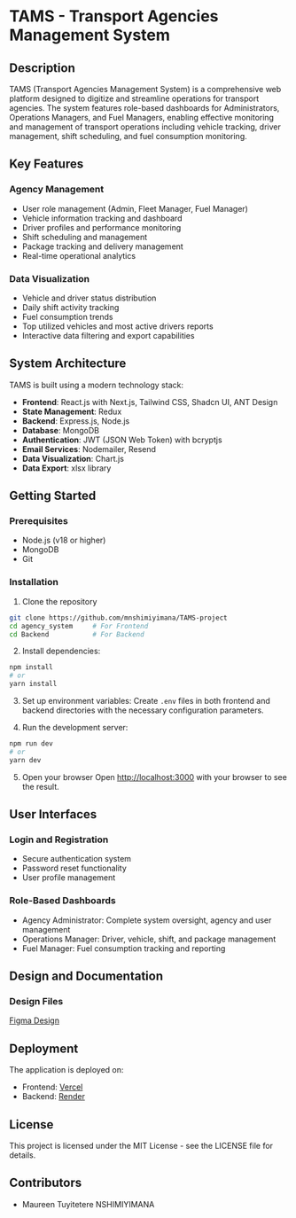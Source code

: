 # TAMS - Transport Agencies Management System

## Description
TAMS (Transport Agencies Management System) is a comprehensive web platform designed to digitize and streamline operations for transport agencies. The system features role-based dashboards for Administrators, Operations Managers, and Fuel Managers, enabling effective monitoring and management of transport operations including vehicle tracking, driver management, shift scheduling, and fuel consumption monitoring.

## Key Features

### Agency Management
- User role management (Admin, Fleet Manager, Fuel Manager)
- Vehicle information tracking and dashboard
- Driver profiles and performance monitoring
- Shift scheduling and management
- Package tracking and delivery management
- Real-time operational analytics

### Data Visualization
- Vehicle and driver status distribution
- Daily shift activity tracking
- Fuel consumption trends
- Top utilized vehicles and most active drivers reports
- Interactive data filtering and export capabilities

## System Architecture

TAMS is built using a modern technology stack:

- **Frontend**: React.js with Next.js, Tailwind CSS, Shadcn UI, ANT Design
- **State Management**: Redux
- **Backend**: Express.js, Node.js
- **Database**: MongoDB
- **Authentication**: JWT (JSON Web Token) with bcryptjs
- **Email Services**: Nodemailer, Resend
- **Data Visualization**: Chart.js
- **Data Export**: xlsx library

## Getting Started

### Prerequisites
- Node.js (v18 or higher)
- MongoDB
- Git

### Installation

1. Clone the repository
```bash
git clone https://github.com/mnshimiyimana/TAMS-project
cd agency_system     # For Frontend
cd Backend           # For Backend
```

2. Install dependencies:
```bash
npm install
# or
yarn install
```

3. Set up environment variables:
Create `.env` files in both frontend and backend directories with the necessary configuration parameters.

4. Run the development server:
```bash
npm run dev
# or
yarn dev
```

5. Open your browser
Open [http://localhost:3000](http://localhost:3000) with your browser to see the result.

## User Interfaces

### Login and Registration
- Secure authentication system
- Password reset functionality
- User profile management

### Role-Based Dashboards
- Agency Administrator: Complete system oversight, agency and user management
- Operations Manager: Driver, vehicle, shift, and package management
- Fuel Manager: Fuel consumption tracking and reporting

## Design and Documentation

### Design Files
[Figma Design](https://www.figma.com/design/5SRZjQWpoCjwKKEMFl5Bh0/Agencies-Management-System?node-id=5-293&t=1eySzK1MvcRmY3u4-0)

## Deployment

The application is deployed on:
- Frontend: [Vercel](http://tams-project.vercel.app/)
- Backend: [Render](https://tams-project.onrender.com/)

## License

This project is licensed under the MIT License - see the LICENSE file for details.

## Contributors

- Maureen Tuyitetere NSHIMIYIMANA
